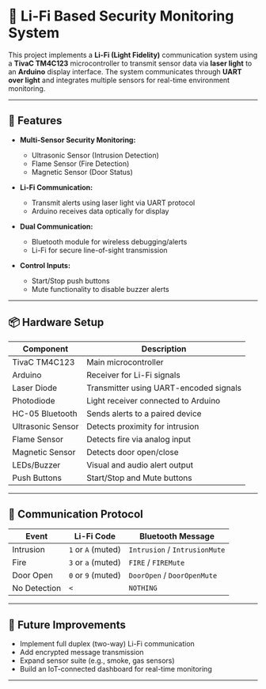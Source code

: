 # 🔦 Li-Fi Based Security Monitoring System

This project implements a **Li-Fi (Light Fidelity)** communication system using a **TivaC TM4C123** microcontroller to transmit sensor data via **laser light** to an **Arduino** display interface. The system communicates through **UART over light** and integrates multiple sensors for real-time environment monitoring.

---

## 📌 Features

- **Multi-Sensor Security Monitoring:**
  - Ultrasonic Sensor (Intrusion Detection)
  - Flame Sensor (Fire Detection)
  - Magnetic Sensor (Door Status)

- **Li-Fi Communication:**
  - Transmit alerts using laser light via UART protocol
  - Arduino receives data optically for display

- **Dual Communication:**
  - Bluetooth module for wireless debugging/alerts
  - Li-Fi for secure line-of-sight transmission

- **Control Inputs:**
  - Start/Stop push buttons
  - Mute functionality to disable buzzer alerts

---

## 📦 Hardware Setup

| Component         | Description                            |
|------------------|----------------------------------------|
| TivaC TM4C123     | Main microcontroller                   |
| Arduino           | Receiver for Li-Fi signals             |
| Laser Diode       | Transmitter using UART-encoded signals |
| Photodiode        | Light receiver connected to Arduino    |
| HC-05 Bluetooth   | Sends alerts to a paired device        |
| Ultrasonic Sensor | Detects proximity for intrusion        |
| Flame Sensor      | Detects fire via analog input          |
| Magnetic Sensor   | Detects door open/close                |
| LEDs/Buzzer       | Visual and audio alert output          |
| Push Buttons      | Start/Stop and Mute buttons            |

---

## 🔁 Communication Protocol

| Event         | Li-Fi Code | Bluetooth Message     |
|---------------|------------|------------------------|
| Intrusion     | `1` or `A` (muted) | `Intrusion` / `IntrusionMute` |
| Fire          | `3` or `a` (muted) | `FIRE` / `FIREMute`           |
| Door Open     | `0` or `9` (muted) | `DoorOpen` / `DoorOpenMute`   |
| No Detection  | `<`        | `NOTHING`             |

---


## 🧪 Future Improvements

- Implement full duplex (two-way) Li-Fi communication
- Add encrypted message transmission
- Expand sensor suite (e.g., smoke, gas sensors)
- Build an IoT-connected dashboard for real-time monitoring

---


